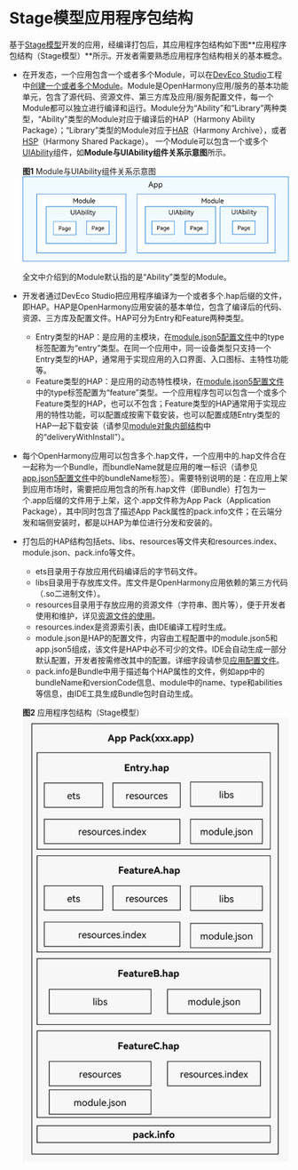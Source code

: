 # Stage模型应用程序包结构


基于[Stage模型](application-configuration-file-overview-stage.md)开发的应用，经编译打包后，其应用程序包结构如下图**应用程序包结构（Stage模型）**所示。开发者需要熟悉应用程序包结构相关的基本概念。


- 在开发态，一个应用包含一个或者多个Module，可以在[DevEco Studio](https://developer.harmonyos.com/cn/develop/deveco-studio/)工程中[创建一个或者多个Module](https://developer.harmonyos.com/cn/docs/documentation/doc-guides-V3/ohos-adding-deleting-module-0000001218760594-V3)。Module是OpenHarmony应用/服务的基本功能单元，包含了源代码、资源文件、第三方库及应用/服务配置文件，每一个Module都可以独立进行编译和运行。Module分为“Ability”和“Library”两种类型，“Ability”类型的Module对应于编译后的HAP（Harmony Ability Package）；“Library”类型的Module对应于[HAR](har-package.md)（Harmony Archive），或者[HSP](shared-guide.md)（Harmony Shared Package）。
  一个Module可以包含一个或多个[UIAbility](../application-models/uiability-overview.md)组件，如**Module与UIAbility组件关系示意图**所示。

    **图1** Module与UIAbility组件关系示意图  
  ![ability-and-module](figures/ability-and-module.png)

  全文中介绍到的Module默认指的是“Ability”类型的Module。

- 开发者通过DevEco Studio把应用程序编译为一个或者多个.hap后缀的文件，即HAP。HAP是OpenHarmony应用安装的基本单位，包含了编译后的代码、资源、三方库及配置文件。HAP可分为Entry和Feature两种类型。
  - Entry类型的HAP：是应用的主模块，在[module.json5配置文件](module-configuration-file.md)中的type标签配置为“entry”类型。在同一个应用中，同一设备类型只支持一个Entry类型的HAP，通常用于实现应用的入口界面、入口图标、主特性功能等。
  - Feature类型的HAP：是应用的动态特性模块，在[module.json5配置文件](module-configuration-file.md)中的type标签配置为“feature”类型。一个应用程序包可以包含一个或多个Feature类型的HAP，也可以不包含；Feature类型的HAP通常用于实现应用的特性功能，可以配置成按需下载安装，也可以配置成随Entry类型的HAP一起下载安装（请参见[module对象内部结构](module-configuration-file.md)中的“deliveryWithInstall”）。

- 每个OpenHarmony应用可以包含多个.hap文件，一个应用中的.hap文件合在一起称为一个Bundle，而bundleName就是应用的唯一标识（请参见[app.json5配置文件](app-configuration-file.md)中的bundleName标签）。需要特别说明的是：在应用上架到应用市场时，需要把应用包含的所有.hap文件（即Bundle）打包为一个.app后缀的文件用于上架，这个.app文件称为App Pack（Application Package），其中同时包含了描述App Pack属性的pack.info文件；在云端分发和端侧安装时，都是以HAP为单位进行分发和安装的。

- 打包后的HAP结构包括ets、libs、resources等文件夹和resources.index、module.json、pack.info等文件。
  - ets目录用于存放应用代码编译后的字节码文件。
  - libs目录用于存放库文件。库文件是OpenHarmony应用依赖的第三方代码（.so二进制文件）。
  - resources目录用于存放应用的资源文件（字符串、图片等），便于开发者使用和维护，详见[资源文件的使用](resource-categories-and-access.md)。
  - resources.index是资源索引表，由IDE编译工程时生成。
  - module.json是HAP的配置文件，内容由工程配置中的module.json5和app.json5组成，该文件是HAP中必不可少的文件。IDE会自动生成一部分默认配置，开发者按需修改其中的配置。详细字段请参见[应用配置文件](application-configuration-file-overview-stage.md)。
  - pack.info是Bundle中用于描述每个HAP属性的文件，例如app中的bundleName和versionCode信息、module中的name、type和abilities等信息，由IDE工具生成Bundle包时自动生成。

   **图2** 应用程序包结构（Stage模型）  
     ![app-pack-stage](figures/app-pack-stage.png)
